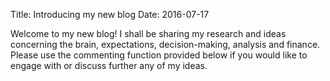 Title: Introducing my new blog
Date: 2016-07-17

Welcome to my new blog! I shall be sharing my research and ideas concerning the brain, expectations, decision-making, analysis and finance. Please use the commenting function provided below if you would like to engage with or discuss further any of my ideas.